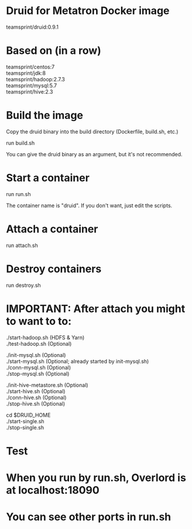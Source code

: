 # Druid for Metatron Docker image

teamsprint/druid:0.9.1

# Based on (in a row)

teamsprint/centos:7<br/>
teamsprint/jdk:8<br/>
teamsprint/hadoop:2.7.3<br/>
teamsprint/mysql:5.7<br/>
teamsprint/hive:2.3<br/>

# Build the image

Copy the druid binary into the build directory (Dockerfile, build.sh, etc.)

run build.sh

You can give the druid binary as an argument, but it's not recommended.

# Start a container

run run.sh

The container name is "druid". If you don't want, just edit the scripts.

# Attach a container

run attach.sh

# Destroy containers

run destroy.sh

# IMPORTANT: After attach you might to want to to:
./start-hadoop.sh (HDFS & Yarn)<br/>
./test-hadoop.sh (Optional)<br/>

./init-mysql.sh (Optional)<br/>
./start-mysql.sh (Optional; already started by init-mysql.sh)<br/>
./conn-mysql.sh (Optional)<br/>
./stop-mysql.sh (Optional)<br/>

./init-hive-metastore.sh (Optional)<br/>
./start-hive.sh (Optional)<br/>
./conn-hive.sh (Optional)<br/>
./stop-hive.sh (Optional)<br/>

cd $DRUID_HOME<br/>
./start-single.sh<br/>
./stop-single.sh<br/>

# Test
# When you run by run.sh, Overlord is at localhost:18090
# You can see other ports in run.sh


